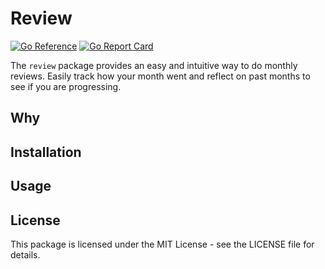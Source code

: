 # Review

[![Go Reference](https://pkg.go.dev/badge/github.com/mauriceLC92/review.svg)](https://pkg.go.dev/github.com/mauriceLC92/review) [![Go Report Card](https://goreportcard.com/badge/github.com/mauriceLC92/review)](https://goreportcard.com/report/github.com/mauriceLC92/review)

The `review` package provides an easy and intuitive way to do monthly reviews. Easily track how your month went and reflect on past months to see if you are progressing.

## Why

## Installation

## Usage

## License

This package is licensed under the MIT License - see the LICENSE file for details.